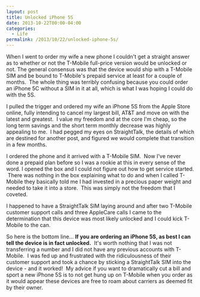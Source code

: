```yaml
---
layout: post
title: Unlocked iPhone 5S
date: 2013-10-22T00:00-04:00
categories:
  - Life
permalink: /2013/10/22/unlocked-iphone-5s/
---
```

When I went to order my wife a new phone I couldn't get a straight answer as to whether or not the T-Mobile full-price version would be unlocked or not. The general consensus was that the device would ship with a T-Mobile SIM and be bound to T-Mobile's prepaid service at least for a couple of months.  The whole thing was terribly confusing because you could order an iPhone 5C without a SIM in it at all, which is what I was hoping I could do with the 5S.

I pulled the trigger and ordered my wife an iPhone 5S from the Apple Store online, fully intending to cancel my largest bill, AT&T and move on with the latest and greatest.  I value my freedom and at the core I'm cheap, so the long term savings and the short term monthly decrease was highly appealing to me.  I had pegged my eyes on StraightTalk, the details of which are destined for another post, and figured we would complete that transition in a few months.

I ordered the phone and it arrived with a T-Mobile SIM.  Now I've never done a prepaid plan before so I was a rookie at this in every sense of the word. I opened the box and I could not figure out how to get service started.  There was nothing in the box explaining what to do and when I called T-Mobile they basically told me I had invested in a precious paper weight and needed to take it into a store.  This was simply not the freedom that I coveted.

I happened to have a StraightTalk SIM laying around and after two T-Mobile customer support calls and three AppleCare calls I came to the determination that this device was most likely unlocked and I could kick T-Mobile to the can.

So here is the bottom line... **If you are ordering an iPhone 5S, as best I can tell the device is in fact unlocked.**  It's worth nothing that I was not transferring a number and I did not have any previous accounts with T-Mobile.  I was fed up and frustrated with the ridiculousness of their customer support and took a chance by sticking a StraightTalk SIM into the device - and it worked!  My advice if you want to dramatically cut a bill and sport a new iPhone 5S is to not get hung up on T-Mobile when you order as it would appear these devices are free to roam about carriers as deemed fit by their owner.
